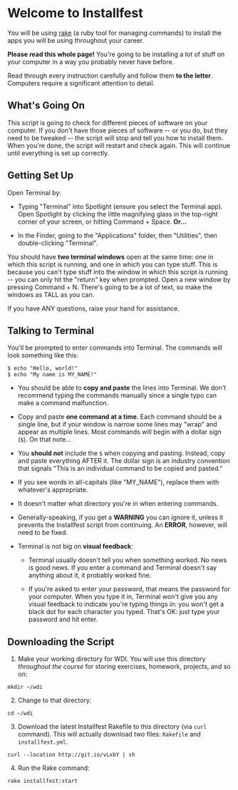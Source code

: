 # Welcome to Installfest

You will be using [rake](https://github.com/ruby/rake) (a ruby tool for managing commands) to install the apps you will be using throughout your career.

**Please read this whole page!** You're going to be installing a lot of stuff on your computer in a way you probably never have before.

Read through every instruction carefully and follow them **to the letter**.  Computers require a significant attention to detail.

## What's Going On

This script is going to check for different pieces of software on your computer. If you don't have those pieces of software -- or you do, but they need to be tweaked -- the script will stop and tell you how to install them. When you're done, the script will restart and check again. This will continue until everything is set up correctly.

## Getting Set Up

Open Terminal by:

- Typing "Terminal" into Spotlight (ensure you select the Terminal app). Open Spotlight by clicking the little magnifying glass in the top-right corner of your screen, or hitting Command + Space. **Or...**

- In the Finder, going to the "Applications" folder, then "Utilities", then double-clicking "Terminal".

You should have **two terminal windows** open at the same time: one in which this script is running, and one in which you can type stuff. This is because you can't type stuff into the window in which this script is running -- you can only hit the "return" key when prompted. Open a new window by pressing Command + N. There's going to be a lot of text, so make the windows as TALL as you can.

If you have ANY questions, raise your hand for assistance.

## Talking to Terminal

You'll be prompted to enter commands into Terminal. The commands will look something like this:

```
$ echo "Hello, world!"
$ echo "My name is MY_NAME!"
```

- You should be able to **copy and paste** the lines into Terminal. We don't recommend typing the commands manually since a single typo can make a command malfunction.

- Copy and paste **one command at a time**. Each command should be a single line, but if your window is narrow some lines may "wrap" and appear as multiple lines. Most commands will begin with a dollar sign (`$`). On that note...

- You **should not** include the `$` when copying and pasting. Instead, copy and paste everything AFTER it. The dollar sign is an industry convention that signals "This is an individual command to be copied and pasted."

- If you see words in all-capitals (like "MY_NAME"), replace them with whatever's appropriate.

- It doesn't matter what directory you're in when entering commands.

- Generally-speaking, if you get a **WARNING** you can ignore it, unless it prevents the Installfest script from continuing. An **ERROR**, however, will need to be fixed.

- Terminal is not big on **visual feedback**:

  - Terminal usually doesn't tell you when something worked. No news is good news. If you enter a command and Terminal doesn't say anything about it, it probably worked fine.

  - If you're asked to enter your password, that means the password for your computer. When you type it in, Terminal won't give you any visual feedback to indicate you're typing things in: you won't get a black dot for each character you typed. That's OK: just type your password and hit enter.

## Downloading the Script

1. Make your working directory for WDI.  You will use this directory *throughout the course* for storing exercises, homework, projects, and so on:
  ```
  mkdir ~/wdi
  ```

2. Change to that directory:
  ```
  cd ~/wdi
  ```

3. Download the latest Installfest Rakefile to this directory (via `curl` command). This will actually download *two* files: `Rakefile` and `installfest.yml`.

  ```
  curl --location http://git.io/vLxbY | sh
  ```

4. Run the Rake command:

  ```
  rake installfest:start
  ```
